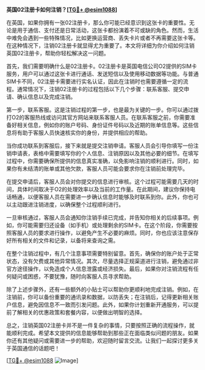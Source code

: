 **英国02注册卡如何注销？[[TG💪+ @esim1088](https://t.me/s/esim1088)]**

在英国，如果你拥有一张02注册卡，那么你可能已经意识到这张卡的重要性。无论是用于通信、支付还是日常活动，这张卡都扮演着不可或缺的角色。然而，生活中难免会遇到一些特殊情况，比如更换运营商、丢失卡片或者不再需要这张卡等。在这种情况下，注销02注册卡就显得尤为重要了。本文将详细为你介绍如何注销英国02注册卡，帮助你轻松解决这一问题。

首先，我们需要明确什么是02注册卡。02注册卡是英国电信公司O2提供的SIM卡服务，用户可以通过这张卡进行通话、发送短信以及使用移动数据等功能。与普通SIM卡不同，02注册卡需要进行实名认证，因此在注销时也需要遵循一定的流程。通常情况下，注销02注册卡的过程包括以下几个步骤：联系客服、提交申请、确认信息以及完成注销。

第一步，联系客服。这是注销过程的第一步，也是最为关键的一步。你可以通过拨打O2的客服热线或访问其官方网站来联系客服人员。在联系客服之前，你需要准备好相关信息，例如你的账户号码、身份证件号码以及近期的账单信息等。这些信息将有助于客服人员快速核实你的身份，并提供相应的帮助。

当你成功联系到客服后，接下来就是提交注销申请。客服人员会引导你填写一份注销申请表，表格中需要填写你的个人信息、注销原因以及其他必要的细节。在填写过程中，你需要确保所提供的信息真实准确，以免影响注销的顺利进行。同时，如果你有未结清的账单或其他欠款，客服人员可能会要求你在注销前处理完毕。

在提交申请后，客服人员会对你提交的信息进行审核。这个过程可能需要几天的时间，具体时间取决于O2的处理效率以及当前的工作量。在此期间，建议你保持电话畅通，以便客服人员在需要进一步确认信息时能够及时联系到你。此外，你也可以主动跟进注销进度，以确保整个过程顺利进行。

一旦审核通过，客服人员会通知你注销手续已完成，并告知你相关的后续事项。例如，你可能需要归还设备（如手机）或处理剩余的SIM卡。在这个阶段，你需要按照客服人员的要求进行操作，以避免产生不必要的麻烦。同时，你也应该注意保存好所有相关的文件和记录，以备将来查询之需。

在整个注销过程中，有几个注意事项需要特别留意。首先，确保你的账户处于正常状态，没有欠费或其他异常情况。其次，尽量选择正规渠道进行注销，避免通过非官方途径操作，以免造成个人信息泄露或经济损失。最后，如果你对注销流程有任何疑问或困惑，不要犹豫，随时向客服人员寻求帮助。

除了上述步骤外，还有一些额外的小贴士可以帮助你更顺利地完成注销。例如，在注销前，你可以备份重要的通讯录和数据，以防丢失；在注销后，记得更新相关账户信息，避免因信息不一致而引发问题。此外，如果你计划重新开通服务，可以提前了解相关的优惠政策和套餐内容，以便做出明智的选择。

总之，注销英国02注册卡并不是一件复杂的事情，只要按照正确的流程操作，就能顺利完成。希望本文提供的信息能够帮助到那些正在面临类似问题的朋友。如果你还有其他疑问或需要进一步的帮助，欢迎随时留言交流。让我们一起探讨更多关于英国通信的话题吧！

[[TG💪+ @esim1088](https://t.me/s/esim1088) ![Image](https://i.postimg.cc/4NQfJmqS/Snipaste-2025-05-13-00-14-12.png)]